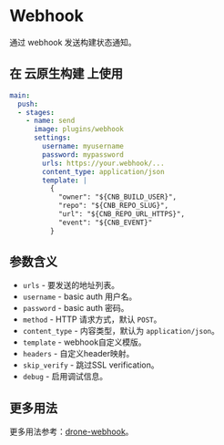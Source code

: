 # Webhook

通过 webhook 发送构建状态通知。

## 在 云原生构建 上使用

```yml
main:
  push:
  - stages:
    - name: send
      image: plugins/webhook
      settings:
        username: myusername
        password: mypassword
        urls: https://your.webhook/...
        content_type: application/json
        template: |
          {
            "owner": "${CNB_BUILD_USER}",
            "repo": "${CNB_REPO_SLUG}",
            "url": "${CNB_REPO_URL_HTTPS}",
            "event": "${CNB_EVENT}"
          }
```

## 参数含义

- `urls` - 要发送的地址列表。
- `username` - basic auth 用户名。
- `password` - basic auth 密码。
- `method` - HTTP 请求方式，默认 `POST`。
- `content_type` - 内容类型，默认为 `application/json`。
- `template` - webhook自定义模版。
- `headers` - 自定义header映射。
- `skip_verify` - 跳过SSL verification。
- `debug` - 启用调试信息。

## 更多用法

更多用法参考：[drone-webhook](https://github.com/drone-plugins/drone-webhook)。
